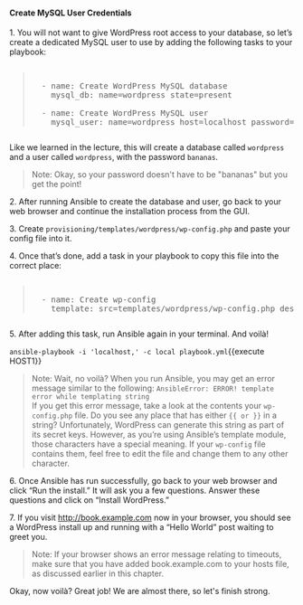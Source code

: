 #### Create MySQL User Credentials

1\. You will not want to give WordPress root access to your database, so let’s create a dedicated MySQL user to use by adding the following tasks to your playbook:

<pre class="file" data-filename="playbook.yml"><blockquote>
  - name: Create WordPress MySQL database
    mysql_db: name=wordpress state=present

  - name: Create WordPress MySQL user
    mysql_user: name=wordpress host=localhost password=bananas priv=wordpress.\*:ALL
</blockquote></pre>

Like we learned in the lecture, this will create a database called `wordpress` and a user called `wordpress`, with the password `bananas`.

>Note: Okay, so your password doesn't have to be "bananas" but you get the point!

2\. After running Ansible to create the database and user, go back to your web browser and continue the installation process from the GUI.

3\. Create `provisioning/templates/wordpress/wp-config.php` and paste your config file into it.

4\. Once that’s done, add a task in your playbook to copy this file into the correct place:

<pre class="file" data-filename="wp-config.php"><blockquote>
  - name: Create wp-config
    template: src=templates/wordpress/wp-config.php dest=/var/www/book.example.com/wp-config.php
</blockquote></pre>

5\. After adding this task, run Ansible again in your terminal. And voilà!

`ansible-playbook -i 'localhost,' -c local playbook.yml`{{execute HOST1}}

>Note: Wait, no voilà? When you run Ansible, you may get an error message similar to the following:
`AnsibleError: ERROR! template error while templating string`<br>
If you get this error message, take a look at the contents your `wp-config.php` file. Do you see any place that has either `{{ or }}` in a string? Unfortunately, WordPress can generate this string as part of its secret keys. However, as you’re using Ansible’s template module, those characters have a special meaning. If your `wp-config` file contains them, feel free to edit the file and change them to any other character.

6\. Once Ansible has run successfully, go back to your web browser and click “Run the install.” It will ask you a few questions. Answer these questions and click on “Install WordPress.”

7\. If you visit http://book.example.com now in your browser, you should see a WordPress install up and running with a “Hello World” post waiting to greet you.

>Note: If your browser shows an error message relating to timeouts, make sure that you have added book.example.com to your hosts file, as discussed earlier in this chapter.

Okay, now voilà? Great job! We are almost there, so let's finish strong.
